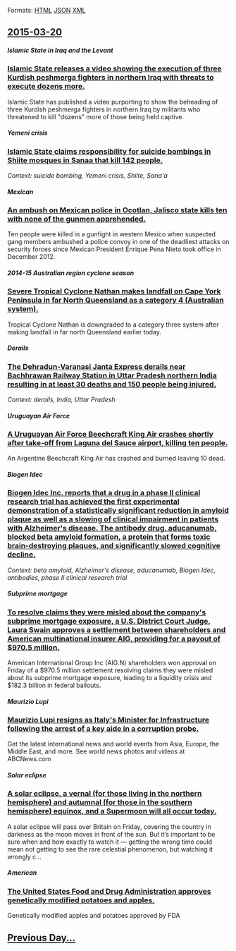 
Formats: [HTML](2015/03/20/index.html)  [JSON](2015/03/20/index.json)  [XML](2015/03/20/index.xml)  

## [2015-03-20](/news/2015/03/20/index.md)

##### Islamic State in Iraq and the Levant
### [Islamic State releases a video showing the execution of three Kurdish peshmerga fighters in northern Iraq with threats to execute dozens more. ](/news/2015/03/20/islamic-state-releases-a-video-showing-the-execution-of-three-kurdish-peshmerga-fighters-in-northern-iraq-with-threats-to-execute-dozens-mor.md)
Islamic State has published a video purporting to show the beheading of three Kurdish peshmerga fighters in northern Iraq by militants who threatened to kill &quot;dozens&quot; more of those being held captive.

##### Yemeni crisis
### [Islamic State claims responsibility for suicide bombings in Shiite mosques in Sanaa that kill 142 people. ](/news/2015/03/20/islamic-state-claims-responsibility-for-suicide-bombings-in-shiite-mosques-in-sanaa-that-kill-142-people.md)
_Context: suicide bombing, Yemeni crisis, Shiite, Sana'a_

##### Mexican
### [An ambush on Mexican police in Ocotlan, Jalisco state kills ten with none of the gunmen apprehended. ](/news/2015/03/20/an-ambush-on-mexican-police-in-ocotlan-jalisco-state-kills-ten-with-none-of-the-gunmen-apprehended.md)
Ten people were killed in a gunfight in western Mexico when suspected gang members ambushed a police convoy in one of the deadliest attacks on security forces since Mexican President Enrique Pena Nieto took office in December 2012.

##### 2014-15 Australian region cyclone season
### [Severe Tropical Cyclone Nathan makes landfall on Cape York Peninsula in far North Queensland as a category 4 (Australian system). ](/news/2015/03/20/severe-tropical-cyclone-nathan-makes-landfall-on-cape-york-peninsula-in-far-north-queensland-as-a-category-4-australian-system.md)
Tropical Cyclone Nathan is downgraded to a category three system after making landfall in far north Queensland earlier today.

##### Derails
### [The Dehradun-Varanasi Janta Express derails near Bachhrawan Railway Station in Uttar Pradesh northern India resulting in at least 30 deaths and 150 people being injured. ](/news/2015/03/20/the-dehradun-varanasi-janta-express-derails-near-bachhrawan-railway-station-in-uttar-pradesh-northern-india-resulting-in-at-least-30-deaths.md)
_Context: derails, India, Uttar Pradesh_

##### Uruguayan Air Force
### [A Uruguayan Air Force Beechcraft King Air crashes shortly after take-off from Laguna del Sauce airport, killing ten people. ](/news/2015/03/20/a-uruguayan-air-force-beechcraft-king-air-crashes-shortly-after-take-off-from-laguna-del-sauce-airport-killing-ten-people.md)
An Argentine Beechcraft King Air has crashed and burned leaving 10 dead.

##### Biogen Idec
### [Biogen Idec Inc. reports that a drug in a phase II clinical research trial has achieved the first experimental demonstration of a statistically significant reduction in amyloid plaque as well as a slowing of clinical impairment in patients with Alzheimer's disease. The antibody drug, aducanumab, blocked beta amyloid formation, a protein that forms toxic brain-destroying plaques, and significantly slowed cognitive decline. ](/news/2015/03/20/biogen-idec-inc-reports-that-a-drug-in-a-phase-ii-clinical-research-trial-has-achieved-the-first-experimental-demonstration-of-a-statistica.md)
_Context: beta amyloid, Alzheimer's disease, aducanumab, Biogen Idec, antibodies, phase II clinical research trial_

##### Subprime mortgage
### [To resolve claims they were misled about the company's subprime mortgage exposure, a U.S. District Court Judge, Laura Swain approves a settlement between shareholders and American multinational insurer AIG, providing for a payout of $970.5 million. ](/news/2015/03/20/to-resolve-claims-they-were-misled-about-the-company-s-subprime-mortgage-exposure-a-u-s-district-court-judge-laura-swain-approves-a-settl.md)
American International Group Inc (AIG.N) shareholders won approval on Friday of a $970.5 million settlement resolving claims they were misled about its subprime mortgage exposure, leading to a liquidity crisis and $182.3 billion in federal bailouts.

##### Maurizio Lupi
### [Maurizio Lupi resigns as Italy's Minister for Infrastructure following the arrest of a key aide in a corruption probe. ](/news/2015/03/20/maurizio-lupi-resigns-as-italy-s-minister-for-infrastructure-following-the-arrest-of-a-key-aide-in-a-corruption-probe.md)
Get the latest international news and world events from Asia, Europe, the Middle East, and more. See world news photos and videos at ABCNews.com

##### Solar eclipse
### [A solar eclipse, a vernal (for those living in the northern hemisphere) and autumnal (for those in the southern hemisphere) equinox, and a Supermoon will all occur today. ](/news/2015/03/20/a-solar-eclipse-a-vernal-for-those-living-in-the-northern-hemisphere-and-autumnal-for-those-in-the-southern-hemisphere-equinox-and-a-s.md)
A solar eclipse will pass over Britain on Friday, covering the country in darkness as the moon moves in front of the sun. But it’s important to be sure when and how exactly to watch it — getting the wrong time could mean not getting to see the rare celestial phenomenon, but watching it wrongly c...

##### American
### [The United States Food and Drug Administration approves genetically modified potatoes and apples. ](/news/2015/03/20/the-united-states-food-and-drug-administration-approves-genetically-modified-potatoes-and-apples.md)
Genetically modified apples and potatoes approved by FDA

## [Previous Day...](/news/2015/03/19/index.md)

